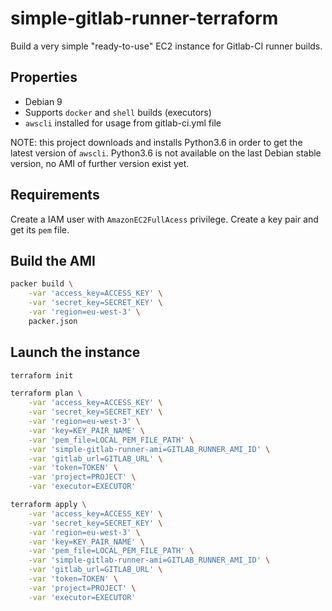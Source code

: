 # simple-gitlab-runner-terraform

Build a very simple "ready-to-use" EC2 instance for Gitlab-CI runner builds.

## Properties

 * Debian 9
 * Supports `docker` and `shell` builds (executors)
 * `awscli` installed for usage from gitlab-ci.yml file

NOTE: this project downloads and installs Python3.6 in order to get the latest version of `awscli`.
Python3.6 is not available on the last Debian stable version, no AMI of further version exist yet.

## Requirements

Create a IAM user with `AmazonEC2FullAcess` privilege.
Create a key pair and get its `pem` file.

## Build the AMI

```sh
packer build \
    -var 'access_key=ACCESS_KEY' \
    -var 'secret_key=SECRET_KEY' \
    -var 'region=eu-west-3' \
    packer.json
```

## Launch the instance

```sh
terraform init

terraform plan \
    -var 'access_key=ACCESS_KEY' \
    -var 'secret_key=SECRET_KEY' \
    -var 'region=eu-west-3' \
    -var 'key=KEY_PAIR_NAME' \
    -var 'pem_file=LOCAL_PEM_FILE_PATH' \
    -var 'simple-gitlab-runner-ami=GITLAB_RUNNER_AMI_ID' \
    -var 'gitlab_url=GITLAB_URL' \
    -var 'token=TOKEN' \
    -var 'project=PROJECT' \
    -var 'executor=EXECUTOR'

terraform apply \
    -var 'access_key=ACCESS_KEY' \
    -var 'secret_key=SECRET_KEY' \
    -var 'region=eu-west-3' \
    -var 'key=KEY_PAIR_NAME' \
    -var 'pem_file=LOCAL_PEM_FILE_PATH' \
    -var 'simple-gitlab-runner-ami=GITLAB_RUNNER_AMI_ID' \
    -var 'gitlab_url=GITLAB_URL' \
    -var 'token=TOKEN' \
    -var 'project=PROJECT' \
    -var 'executor=EXECUTOR'
```
